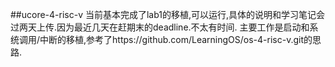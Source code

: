 ##ucore-4-risc-v
当前基本完成了lab1的移植,可以运行,具体的说明和学习笔记会过两天上传.因为最近几天在赶期末的deadline.不太有时间.
主要工作是启动和系统调用/中断的移植,参考了https://github.com/LearningOS/os-4-risc-v.git的思路.
        

